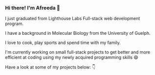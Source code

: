 ### Hi there! I'm Afreeda 👋

I just graduated from Lighthouse Labs Full-stack web development program.

I have a background in Molecular Biology from the University of Guelph.

I love to cook, play sports and spend time with my family. 

I'm currently working on small full-stack projects to get better and more efficient at coding using my newly acquired programming skills 😄

Have a look at some of my projects below: 👇
<!--
**afreeda-m/afreeda-m** is a ✨ _special_ ✨ repository because its `README.md` (this file) appears on your GitHub profile.

Here are some ideas to get you started:

- 🔭 I’m currently working on ...
- 🌱 I’m currently learning ...
- 👯 I’m looking to collaborate on ...
- 🤔 I’m looking for help with ...
- 💬 Ask me about ...
- 📫 How to reach me: ...
- 😄 Pronouns: ...
- ⚡ Fun fact: ...
-->
